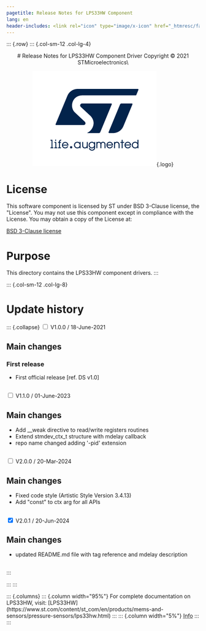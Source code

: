 ```yaml
---
pagetitle: Release Notes for LPS33HW Component
lang: en
header-includes: <link rel="icon" type="image/x-icon" href="_htmresc/favicon.png" />
---
```


::: {.row}
::: {.col-sm-12 .col-lg-4}

<center>
# Release Notes for LPS33HW Component Driver
Copyright &copy; 2021 STMicroelectronics\

[![ST logo](_htmresc/st_logo_2020.png)](https://www.st.com){.logo}
</center>

# License

This software component is licensed by ST under BSD 3-Clause license, the "License".
You may not use this component except in compliance with the License. You may obtain a copy of the License at:

[BSD 3-Clause license](https://opensource.org/licenses/BSD-3-Clause)

# Purpose

This directory contains the LPS33HW component drivers.
:::

::: {.col-sm-12 .col-lg-8}
# Update history

::: {.collapse}
<input type="checkbox" id="collapse-section1" aria-hidden="true">
<label for="collapse-section1" aria-hidden="true">V1.0.0 / 18-June-2021</label>
<div>

## Main changes

### First release

- First official release [ref. DS v1.0]

##

</div>

<input type="checkbox" id="collapse-section2" aria-hidden="true">
<label for="collapse-section2" aria-hidden="true">V1.1.0 / 01-June-2023</label>
<div>

## Main changes

- Add __weak directive to read/write registers routines
- Extend stmdev_ctx_t structure with mdelay callback
- repo name changed adding '-pid' extension

##

</div>

<input type="checkbox" id="collapse-section3" aria-hidden="true">
<label for="collapse-section3" aria-hidden="true">V2.0.0 / 20-Mar-2024</label>
<div>

## Main changes

- Fixed code style (Artistic Style Version 3.4.13)
- Add "const" to ctx arg for all APIs

##

</div>

<input type="checkbox" id="collapse-section4" checked aria-hidden="true">
<label for="collapse-section4" aria-hidden="true">V2.0.1 / 20-Jun-2024</label>
<div>

## Main changes

- updated README.md file with tag reference and mdelay description

##

</div>
:::

:::
:::

<footer class="sticky">
::: {.columns}
::: {.column width="95%"}
For complete documentation on LPS33HW,
visit:
[LPS33HW](https://www.st.com/content/st_com/en/products/mems-and-sensors/pressure-sensors/lps33hw.html)
:::
::: {.column width="5%"}
<abbr title="Based on template cx566953 version 2.0">Info</abbr>
:::
:::
</footer>
